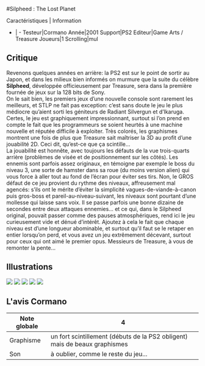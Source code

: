 #Silpheed : The Lost Planet

Caractéristiques | Information
- | -
Testeur|Cormano
Année|2001
Support|PS2
Editeur|Game Arts / Treasure
Joueurs|1
Scrolling|mul

## Critique
Revenons quelques années en arrière: la PS2 est sur le point de sortir au Japon, et dans les milieux bien informés on murmure que la suite du célèbre <b>Silpheed</b>, développée officieusement par Treasure, sera dans la première fournée de jeux sur la 128 bits de Sony.<br/>On le sait bien, les premiers jeux d’une nouvelle console sont rarement les meilleurs, et STLP ne fait pas exception: c’est sans doute le jeu le plus médiocre qu’aient sorti les géniteurs de Radiant Silvergun et d’Ikaruga. Certes, le jeu est graphiquement impressionnant, surtout si l’on prend en compte le fait que les programmeurs se soient heurtés à une machine nouvelle et réputée difficile à exploiter. Très colorés, les graphismes montrent une fois de plus que Treasure sait maîtriser la 3D au profit d’une jouabilité 2D. Ceci dit, qu’est-ce que ça scintille...<br/>La jouabilité est honnête, avec toujours les défauts de la vue trois-quarts arrière (problèmes de visée et de positionnement sur les côtés). Les ennemis sont parfois assez originaux, en témoigne par exemple le boss du niveau 3, une sorte de hamster dans sa roue (du moins version alien) qui vous force à aller tout au fond de l’écran pour éviter ses tirs. Non, le GROS défaut de ce jeu provient du rythme des niveaux, affreusement mal agencés: s’ils ont le mérite d’éviter la simplicité vagues-de-viande-à-canon puis gros-boss et pareil-au-niveau-suivant, les niveaux sont pourtant d’une mollesse qui laisse sans voix. Il se passe parfois une bonne dizaine de secondes entre deux attaques ennemies... et ce qui, dans le Silpheed original, pouvait passer comme des pauses atmosphériques, rend ici le jeu curieusement vide et dénué d’intérêt. Ajoutez à cela le fait que chaque niveau est d’une longueur abominable, et surtout qu’il faut se le retaper en entier lorsqu’on perd, et vous avez un jeu extrêmement décevant, surtout pour ceux qui ont aimé le premier opus. Messieurs de Treasure, à vous de remonter la pente...

## Illustrations
![](http://www.shmup.com/images/thumbs/silpheed2_psx2_1.jpg)
![](http://www.shmup.com/images/thumbs/silpheed2_psx2_2.jpg)
![](http://www.shmup.com/images/thumbs/silpheed2_psx2_3.jpg)
![](http://www.shmup.com/images/thumbs/)
![](http://www.shmup.com/images/thumbs/)

## L'avis Cormano
Note globale|4
-|-
Graphisme|un fort scintillement (débuts de la PS2 obligent) mais de beaux graphismes
Son|à oublier, comme le reste du jeu...
